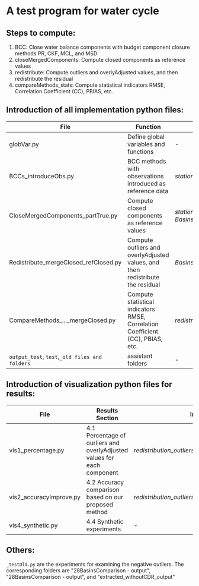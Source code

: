 # A test program for water cycle

## Steps to compute: 
1. BCC: Close water balance components with budget component closure methods PR, CKF, MCL, and MSD
2. closeMergedComponents: Compute closed components as reference values
3. redistribute: Compute outliers and overlyAdjusted values, and then redistribute the residual
4. compareMethods_stats: Compute statistical indicators RMSE, Correlation Coefficient (CC), PBIAS, etc.

## Introduction of all implementation python files:
File | Function | Input | Output folder
--- | --- | --- | ---
globVar.py | Define global variables and functions | - | -
BCCs_introduceObs.py | BCC methods with observations introduced as reference data | *stationsPrecipitation.xlsx* and *data_basin* | *BasinsComparison_obsIntroduced*
CloseMergedComponents_partTrue.py | Compute closed components as reference values | *stationsPrecipitation.xlsx* and *BasinsComparison_obsIntroduced* | *BasinsComparison_mergeClosed_partTrue*
Redistribute_mergeClosed_refClosed.py | Compute outliers and overlyAdjusted values, and then redistribute the residual | *BasinsComparison_mergeClosed_partTrue* | *redistribution_outliers_mergeClosed_partTrue*
CompareMethods_..._mergeClosed.py | Compute statistical indicators RMSE, Correlation Coefficient (CC), PBIAS, etc. | *redistribution_outliers_mergeClosed_partTrue* | *stats_mergedClosed_partTrue*
`output_test`, `test`,`_old files and folders` | assistant folders | - | -

## Introduction of visualization python files for results:
File | Results Section | Input | Output
--- | --- | --- | ---
vis1_percentage.py | 4.1 Percentage of ourliers and overlyAdjusted values for each component | *redistribution_outliers_mergeClosed_partTrue* | *results visualization*
vis2_accuracyImprove.py | 4.2 Accuracy comparison based on our proposed method | *redistribution_outliers_mergeClosed_partTrue* | *results visualization*
vis4_synthetic.py | 4.4 Synthetic experiments | - | -


## Others:
`_testOld.py` are the experiments for examining the negative outliers.
The corresponding folders are "28BasinsComparison - output", "28BasinsComparison - output", and "extracted_withoutCDR_output"